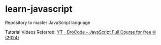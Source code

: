 # learn-javascript
Repository to master JavaScript language

Tutorial Videos Referred:
[YT - BroCode - JavaScript Full Course for free 🌐 (2024)](https://www.youtube.com/watch?v=lfmg-EJ8gm4)
